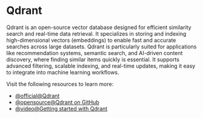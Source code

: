 # Qdrant

Qdrant is an open-source vector database designed for efficient similarity search and real-time data retrieval. It specializes in storing and indexing high-dimensional vectors (embeddings) to enable fast and accurate searches across large datasets. Qdrant is particularly suited for applications like recommendation systems, semantic search, and AI-driven content discovery, where finding similar items quickly is essential. It supports advanced filtering, scalable indexing, and real-time updates, making it easy to integrate into machine learning workflows.

Visit the following resources to learn more:

- [@official@Qdrant](https://qdrant.tech/)
- [@opensource@Qdrant on GitHub](https://github.com/qdrant/qdrant)
- [@video@Getting started with Qdrant](https://www.youtube.com/watch?v=LRcZ9pbGnno)